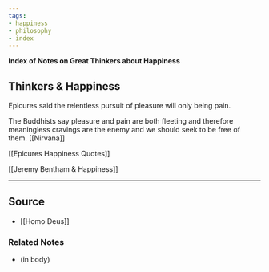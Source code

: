 ```yaml
---
tags:
- happiness
- philosophy
- index
---
```

**Index of Notes on Great Thinkers about Happiness**

## Thinkers & Happiness

Epicures said the relentless pursuit of pleasure will only being pain. 

The Buddhists say pleasure and pain are both fleeting and therefore meaningless cravings are the enemy and we should seek to be free of them. [[Nirvana]] 

[[Epicures  Happiness  Quotes]]

[[Jeremy Bentham & Happiness]]

---

## Source
- [[Homo Deus]]

### Related Notes
- (in body)